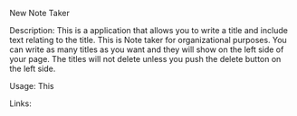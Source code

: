 New Note Taker

Description:
This is a application that allows you to write a title and include text relating
to the title. This is Note taker for organizational purposes. You can write as
many titles as you want and they will show on the left side of your page. The titles will not delete unless you push the delete button on the left side.

Usage: This





Links:
